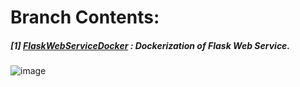 # **Branch Contents:**

##### [1] [FlaskWebServiceDocker](https://github.com/rahulvaish/Docker-Python/tree/FlaskWebServiceDocker) :  Dockerization of Flask Web Service.
![image](https://user-images.githubusercontent.com/689226/49726016-09d2c480-fc93-11e8-955e-e7e25ab706de.png)
